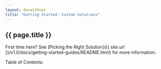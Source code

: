 ```yaml
---
layout: docwithnav
title: "Getting Started: Custom Solutions"
---
```


## {{ page.title }} ##

First time here? See [Picking the Right Solution]({{ site.url }}/v1.0/docs/getting-started-guides/README.html) for more information.

<p>Table of Contents:</p>
<ul id="toclist"></ul>
 
<script>
$(function() {
		$('#toclist').load( location.pathname + " #gentoccustom li" );
});
</script>
